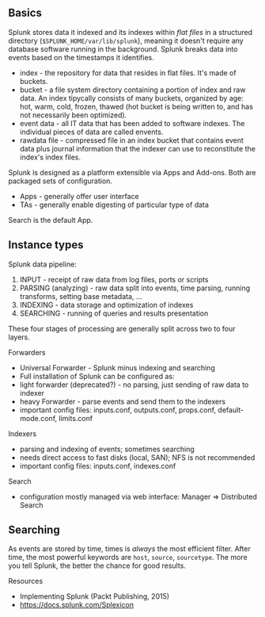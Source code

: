 Basics
------

Splunk stores data it indexed and its indexes within *flat files* in a structured directory (`$SPLUNK_HOME/var/lib/splunk`), meaning it doesn't require any database software running in the background. Splunk breaks data into events based on the timestamps it identifies.

* index - the repository for data that resides in flat files. It's made of
  buckets.
* bucket - a file system directory containing a portion of index and raw data.
  An index tipycally consists of many buckets, organized by age: hot, warm,
cold, frozen, thawed (hot bucket is being written to, and has not necessarily
been optimized).
* event data - all IT data that has been added to software indexes. The
  individual pieces of data are called envents.
* rawdata file - compressed file in an index bucket that contains event data
  plus journal information that the indexer can use to reconstitute the index's
index files.

Splunk is designed as a platform extensible via Apps and Add-ons. Both are
packaged sets of configuration.

* Apps - generally offer user interface
* TAs - generally enable digesting of particular type of data

Search is the default App.

Instance types
--------------

Splunk data pipeline:

1. INPUT - receipt of raw data from log files, ports or scripts
2. PARSING (analyzing) - raw data split into events, time parsing, running
   transforms, setting base metadata, ...
3. INDEXING - data storage and optimization of indexes
4. SEARCHING - running of queries and results presentation

These four stages of processing are generally split across two to four layers.

Forwarders

* Universal Forwarder - Splunk minus indexing and searching
* Full installation of Splunk can be configured as:
 * light forwarder (deprecated?) - no parsing, just sending of raw data to indexer
 * heavy Forwarder - parse events and send them to the indexers
* important config files: inputs.conf, outputs.conf, props.conf,
  default-mode.conf, limits.conf

Indexers

* parsing and indexing of events; sometimes searching
* needs direct access to fast disks (local, SAN); NFS is not recommended
* important config files: inputs.conf, indexes.conf

Search

* configuration mostly managed via web interface: Manager => Distributed
  Search

Searching
---------

As events are stored by time, times is *always* the most efficient filter. After time, the most powerful keywords are `host`, `source`, `sourcetype`. The more you tell Splunk, the better the chance for good results.

Resources

* Implementing Splunk (Packt Publishing, 2015)
* https://docs.splunk.com/Splexicon
